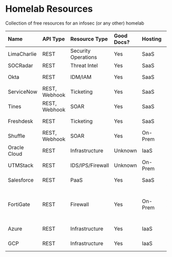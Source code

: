# Homelab Resources
Collection of free resources for an infosec (or any other) homelab

|Name|API Type|Resource Type|Good Docs?|Hosting|URL|
|:-----------|:------------|:--------------------|:---------|:------|:-------------|
|LimaCharlie |REST         |Security Operations  |Yes       |SaaS   |[LimaCharlie](https://app.limacharlie.io/free)|
|SOCRadar    |REST         |Threat Intel         |Yes       |SaaS   |[SOCRadar](https://socradar.io/use-for-free/)|
|Okta        |REST         |IDM/IAM              |Yes       |SaaS   |[Okta Developer](https://developer.okta.com/)|
|ServiceNow  |REST, Webhook|Ticketing            |Yes       |SaaS   |[ServiceNow Developer](https://developer.servicenow.com/dev.do)|
|Tines       |REST, Webhook|SOAR                 |Yes       |SaaS   |[Tines](https://tines.com/)|
|Freshdesk   |REST         |Ticketing            |Yes       |SaaS   |[FreshDesk Developer](https://developers.freshdesk.com/)|
|Shuffle     |REST, Webhook|SOAR                 |Yes       |On-Prem|[Shuffler.io](https://shuffler.io/)|
|Oracle Cloud|REST         |Infrastructure       |Unknown   |IaaS  |[Oracle Cloud Free](https://www.oracle.com/cloud/free/)|
|UTMStack    |REST         |IDS/IPS/Firewall     |Unknown   |On-Prem|[UTMStack](https://utmstack.com/install/)|
|Salesforce  |REST         |PaaS                 |Yes       |SaaS   |[Salesforce Developer](https://developer.salesforce.com/)|
|FortiGate   |REST         |Firewall             |Yes       |On-Prem|[Fortigate-VM Permanent Trial License](https://docs.fortinet.com/document/fortigate/7.6.2/administration-guide/441460/permanent-trial-mode-for-fortigate-vm)|
|Azure       |REST         |Infrastructure       |Yes       |IaaS   |[Azure Free Tier](https://azure.microsoft.com/en-us/pricing/free-services)|
|GCP         |REST         |Infrastructure       |Yes       |IaaS   |[GCP Free Tier](https://cloud.google.com/free)|


